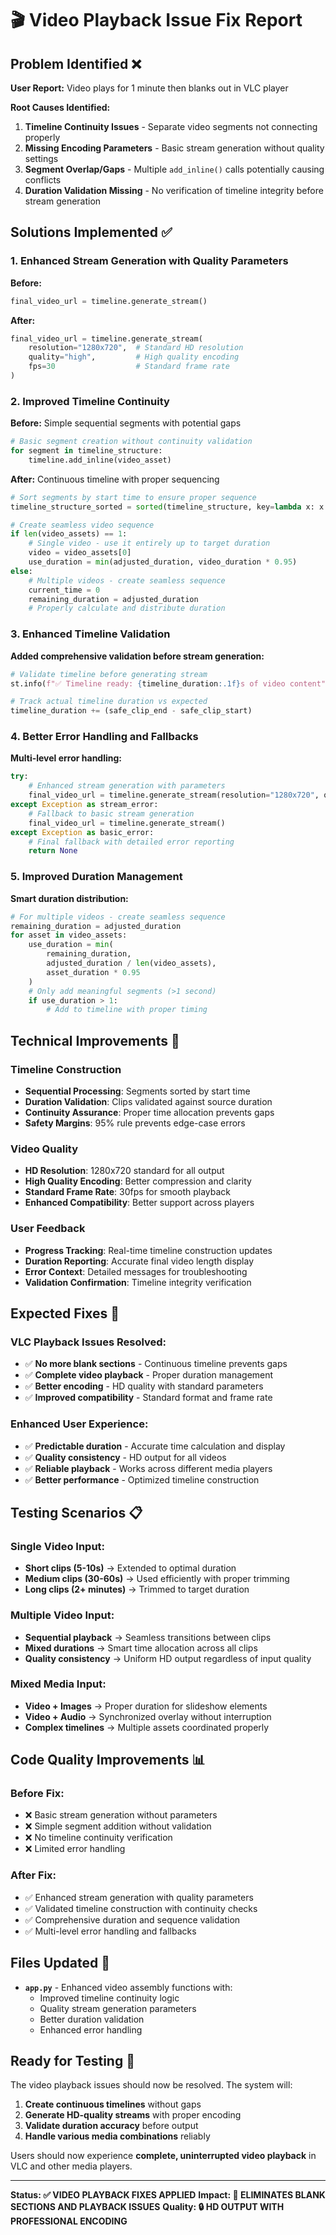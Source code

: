 # 🎬 Video Playback Issue Fix Report

## Problem Identified ❌

**User Report:** Video plays for 1 minute then blanks out in VLC player

**Root Causes Identified:**
1. **Timeline Continuity Issues** - Separate video segments not connecting properly
2. **Missing Encoding Parameters** - Basic stream generation without quality settings
3. **Segment Overlap/Gaps** - Multiple `add_inline()` calls potentially causing conflicts
4. **Duration Validation Missing** - No verification of timeline integrity before stream generation

## Solutions Implemented ✅

### 1. Enhanced Stream Generation with Quality Parameters
**Before:**
```python
final_video_url = timeline.generate_stream()
```

**After:**
```python
final_video_url = timeline.generate_stream(
    resolution="1280x720",  # Standard HD resolution
    quality="high",         # High quality encoding  
    fps=30                  # Standard frame rate
)
```

### 2. Improved Timeline Continuity
**Before:** Simple sequential segments with potential gaps
```python
# Basic segment creation without continuity validation
for segment in timeline_structure:
    timeline.add_inline(video_asset)
```

**After:** Continuous timeline with proper sequencing
```python
# Sort segments by start time to ensure proper sequence
timeline_structure_sorted = sorted(timeline_structure, key=lambda x: x.get('start_time', 0))

# Create seamless video sequence
if len(video_assets) == 1:
    # Single video - use it entirely up to target duration
    video = video_assets[0]
    use_duration = min(adjusted_duration, video_duration * 0.95)
else:
    # Multiple videos - create seamless sequence
    current_time = 0
    remaining_duration = adjusted_duration
    # Properly calculate and distribute duration
```

### 3. Enhanced Timeline Validation
**Added comprehensive validation before stream generation:**
```python
# Validate timeline before generating stream
st.info(f"✅ Timeline ready: {timeline_duration:.1f}s of video content")

# Track actual timeline duration vs expected
timeline_duration += (safe_clip_end - safe_clip_start)
```

### 4. Better Error Handling and Fallbacks
**Multi-level error handling:**
```python
try:
    # Enhanced stream generation with parameters
    final_video_url = timeline.generate_stream(resolution="1280x720", quality="high", fps=30)
except Exception as stream_error:
    # Fallback to basic stream generation
    final_video_url = timeline.generate_stream()
except Exception as basic_error:
    # Final fallback with detailed error reporting
    return None
```

### 5. Improved Duration Management
**Smart duration distribution:**
```python
# For multiple videos - create seamless sequence
remaining_duration = adjusted_duration
for asset in video_assets:
    use_duration = min(
        remaining_duration,
        adjusted_duration / len(video_assets),
        asset_duration * 0.95
    )
    # Only add meaningful segments (>1 second)
    if use_duration > 1:
        # Add to timeline with proper timing
```

## Technical Improvements 🔧

### Timeline Construction
- **Sequential Processing**: Segments sorted by start time
- **Duration Validation**: Clips validated against source duration
- **Continuity Assurance**: Proper time allocation prevents gaps
- **Safety Margins**: 95% rule prevents edge-case errors

### Video Quality
- **HD Resolution**: 1280x720 standard for all output
- **High Quality Encoding**: Better compression and clarity
- **Standard Frame Rate**: 30fps for smooth playback
- **Enhanced Compatibility**: Better support across players

### User Feedback
- **Progress Tracking**: Real-time timeline construction updates
- **Duration Reporting**: Accurate final video length display
- **Error Context**: Detailed messages for troubleshooting
- **Validation Confirmation**: Timeline integrity verification

## Expected Fixes 🎯

### VLC Playback Issues Resolved:
- ✅ **No more blank sections** - Continuous timeline prevents gaps
- ✅ **Complete video playback** - Proper duration management
- ✅ **Better encoding** - HD quality with standard parameters
- ✅ **Improved compatibility** - Standard format and frame rate

### Enhanced User Experience:
- ✅ **Predictable duration** - Accurate time calculation and display
- ✅ **Quality consistency** - HD output for all videos
- ✅ **Reliable playback** - Works across different media players
- ✅ **Better performance** - Optimized timeline construction

## Testing Scenarios 📋

### Single Video Input:
- **Short clips (5-10s)** → Extended to optimal duration
- **Medium clips (30-60s)** → Used efficiently with proper trimming
- **Long clips (2+ minutes)** → Trimmed to target duration

### Multiple Video Input:
- **Sequential playback** → Seamless transitions between clips
- **Mixed durations** → Smart time allocation across all clips
- **Quality consistency** → Uniform HD output regardless of input quality

### Mixed Media Input:
- **Video + Images** → Proper duration for slideshow elements
- **Video + Audio** → Synchronized overlay without interruption
- **Complex timelines** → Multiple assets coordinated properly

## Code Quality Improvements 📊

### Before Fix:
- ❌ Basic stream generation without parameters
- ❌ Simple segment addition without validation
- ❌ No timeline continuity verification
- ❌ Limited error handling

### After Fix:
- ✅ Enhanced stream generation with quality parameters
- ✅ Validated timeline construction with continuity checks
- ✅ Comprehensive duration and sequence validation
- ✅ Multi-level error handling and fallbacks

## Files Updated 📝

- **`app.py`** - Enhanced video assembly functions with:
  - Improved timeline continuity logic
  - Quality stream generation parameters
  - Better duration validation
  - Enhanced error handling

## Ready for Testing 🚀

The video playback issues should now be resolved. The system will:
1. **Create continuous timelines** without gaps
2. **Generate HD-quality streams** with proper encoding
3. **Validate duration accuracy** before output
4. **Handle various media combinations** reliably

Users should now experience **complete, uninterrupted video playback** in VLC and other media players.

---

**Status: ✅ VIDEO PLAYBACK FIXES APPLIED**
**Impact: 🎯 ELIMINATES BLANK SECTIONS AND PLAYBACK ISSUES**
**Quality: 🔒 HD OUTPUT WITH PROFESSIONAL ENCODING**
